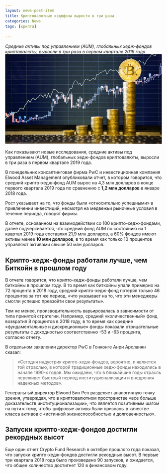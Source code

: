 ```yaml
---
layout: news-post-item
title: Криптовалютные хэджфоны вырости в три раза
categories: News
tags: [крипта]

---
```

*Средние активы под управлением (AUM), глобальных хедж-фондов криптовалюты, выросли в три раза в первом квартале 2019 года.*
![btc рост](/images/news/hedge.jpg)


Как показывают новые исследования, средние активы под управлением (AUM), глобальных хедж-фондов криптовалюты, выросли в три раза в первом квартале 2019 года.

В понедельник консалтинговая фирма PwC и инвестиционная компания Elwood Asset Management опубликовали отчет, в котором говорится, что средний крипто-хедж-фонд AUM вырос на 4,3 млн долларов в конце первого квартала 2019 года по сравнению с __1,2 млн долларов__ в январе 2018 года.

Рост указывает на то, что фонды были «относительно успешными» в привлечении инвестиций, несмотря на медвежьи рыночные условия в течение периода, говорят фирмы.

В отчете, основанном на взаимодействии со 100 крипто-хедж-фондами, далее подчеркивается, что средний фонд AUM по состоянию на 1 квартал 2019 года составлял 21,9 млн долларов, а 60% фондов имеют активы менее __10 млн долларов__, в то время как только 10 процентов управляют активами свыше 50 млн долларов.

## Крипто-хедж-фонды работали лучше, чем Биткойн в прошлом году
В отчете говорится, что крипто-хедж-фонды работали лучше, чем биткойны в прошлом году. В то время как биткойны упали примерно на 72 процента в 2018 году, средний крипто-хедж-фонд потерял только 46 процентов за тот же период, «что указывает на то, что эти менеджеры смогли успешно превзойти свои результаты».

Тем не менее, производительность варьировалась в зависимости от типа принятой стратегии. Например, средний «количественный» фонд возвратил 8 процентов в 2018 году, в то время как средние «фундаментальные и дискреционные» фонды показали отрицательные результаты с доходностью соответственно -53 и -63 процента, согласно отчету.

В отдельном заявлении директор PwC в Гонконге Анри Арсланян сказал:

> «Сегодня индустрия крипто-хедж-фондов, вероятно, и является той отраслью, в которой традиционные хедж-фонды находились в начале 1990-х годов. Мы ожидаем, что в ближайшие годы отрасль переживет быстрый период институционализации и внедрения надежных методов».

Генеральный директор Elwood Бин Рен разделяет аналогичную точку зрения, утверждая, что в криптовалютном пространстве «все больше доказательств институционализации», что является позитивным шагом на пути к тому, чтобы цифровые активы были признаны в качестве класса активов с «истинной жизнеспособностью и долговечностью».

## Запуски крипто-хедж-фондов достигли рекордных высот

Еще один отчет Crypto Fund Research в октябре прошлого года показал, что запуски крипто-хедж-фондов достигли рекордных высот. В первые три квартала 2018 года было произведено 90 запусков, и ожидается, что общее количество достигнет 120 в финансовом году.
